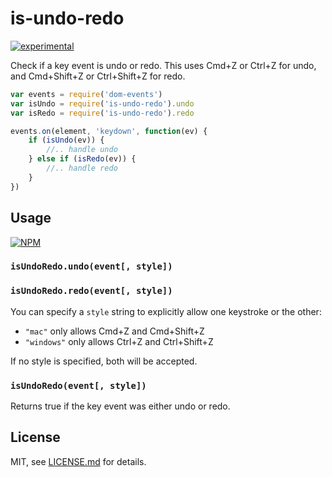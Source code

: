 # is-undo-redo

[![experimental](http://badges.github.io/stability-badges/dist/experimental.svg)](http://github.com/badges/stability-badges)

Check if a key event is undo or redo. This uses Cmd+Z or Ctrl+Z for undo, and Cmd+Shift+Z or Ctrl+Shift+Z for redo. 

```js
var events = require('dom-events')
var isUndo = require('is-undo-redo').undo
var isRedo = require('is-undo-redo').redo

events.on(element, 'keydown', function(ev) {
	if (isUndo(ev)) {
		//.. handle undo
	} else if (isRedo(ev)) {
		//.. handle redo
	}
})
```

## Usage

[![NPM](https://nodei.co/npm/is-undo-redo.png)](https://nodei.co/npm/is-undo-redo/)


### `isUndoRedo.undo(event[, style])`
### `isUndoRedo.redo(event[, style])`

You can specify a `style` string to explicitly allow one keystroke or the other:

- `"mac"` only allows Cmd+Z and Cmd+Shift+Z
- `"windows"` only allows Ctrl+Z and Ctrl+Shift+Z

If no style is specified, both will be accepted. 

### `isUndoRedo(event[, style])`

Returns true if the key event was either undo or redo. 

## License

MIT, see [LICENSE.md](http://github.com/mattdesl/is-undo-redo/blob/master/LICENSE.md) for details.
